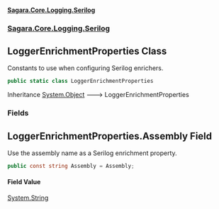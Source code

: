 #### [Sagara.Core.Logging.Serilog](index.md 'index')
### [Sagara.Core.Logging.Serilog](index.md#Sagara.Core.Logging.Serilog 'Sagara.Core.Logging.Serilog')

## LoggerEnrichmentProperties Class

Constants to use when configuring Serilog enrichers.

```csharp
public static class LoggerEnrichmentProperties
```

Inheritance [System.Object](https://docs.microsoft.com/en-us/dotnet/api/System.Object 'System.Object') &#129106; LoggerEnrichmentProperties
### Fields

<a name='Sagara.Core.Logging.Serilog.LoggerEnrichmentProperties.Assembly'></a>

## LoggerEnrichmentProperties.Assembly Field

Use the assembly name as a Serilog enrichment property.

```csharp
public const string Assembly = Assembly;
```

#### Field Value
[System.String](https://docs.microsoft.com/en-us/dotnet/api/System.String 'System.String')